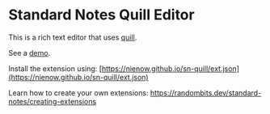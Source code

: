 # Standard Notes Quill Editor

This is a rich text editor that uses [quill](https://quilljs.com/).

See a [demo](https://nienow.github.io/sn-quill/demo.html).

Install the extension using: [https://nienow.github.io/sn-quill/ext.json](https://nienow.github.io/sn-quill/ext.json)

Learn how to create your own
extensions: <a href="https://randombits.dev/standard-notes/creating-extensions">https://randombits.dev/standard-notes/creating-extensions </a>
